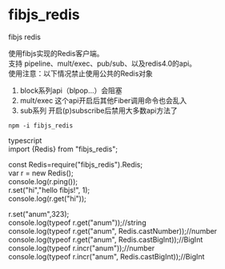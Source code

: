 # fibjs_redis
fibjs redis

 使用fibjs实现的Redis客户端。  
支持 pipeline、mult/exec、pub/sub、以及redis4.0的api。  
使用注意：以下情况禁止使用公共的Redis对象  
 1. block系列api（blpop...）会阻塞  
 2. mult/exec 这个api开启后其他Fiber调用命令也会乱入  
 3. sub系列  开启(p)subscribe后禁用大多数api方法了  

 ` npm -i fibjs_redis `

typescript  
import {Redis} from "fibjs_redis";  

const Redis=require("fibjs_redis").Redis;  
var r = new Redis();  
console.log(r.ping());  
r.set("hi","hello fibjs!", 1);  
console.log(r.get("hi"));

r.set("anum",323);  
console.log(typeof r.get("anum"));//string  
console.log(typeof r.get("anum", Redis.castNumber));//number  
console.log(typeof r.get("anum", Redis.castBigInt));//BigInt  
console.log(typeof r.incr("anum"));//number  
console.log(typeof r.incr("anum", Redis.castBigInt));//BigInt  


